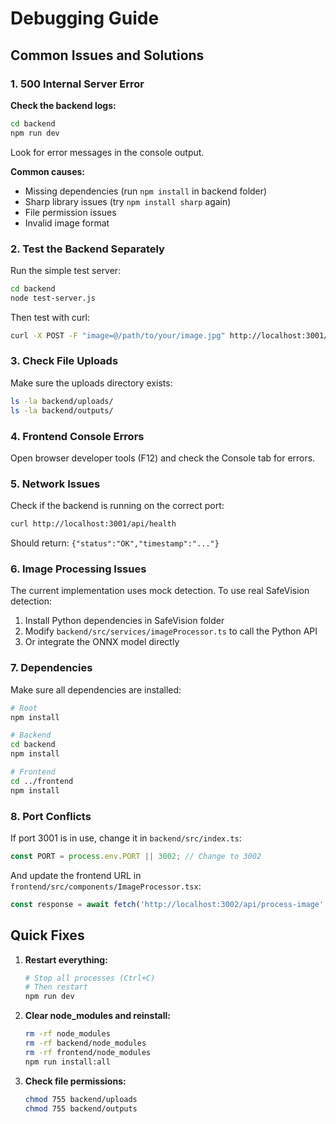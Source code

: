 # Debugging Guide

## Common Issues and Solutions

### 1. 500 Internal Server Error

**Check the backend logs:**
```bash
cd backend
npm run dev
```

Look for error messages in the console output.

**Common causes:**
- Missing dependencies (run `npm install` in backend folder)
- Sharp library issues (try `npm install sharp` again)
- File permission issues
- Invalid image format

### 2. Test the Backend Separately

Run the simple test server:
```bash
cd backend
node test-server.js
```

Then test with curl:
```bash
curl -X POST -F "image=@/path/to/your/image.jpg" http://localhost:3001/api/test-image
```

### 3. Check File Uploads

Make sure the uploads directory exists:
```bash
ls -la backend/uploads/
ls -la backend/outputs/
```

### 4. Frontend Console Errors

Open browser developer tools (F12) and check the Console tab for errors.

### 5. Network Issues

Check if the backend is running on the correct port:
```bash
curl http://localhost:3001/api/health
```

Should return: `{"status":"OK","timestamp":"..."}`

### 6. Image Processing Issues

The current implementation uses mock detection. To use real SafeVision detection:

1. Install Python dependencies in SafeVision folder
2. Modify `backend/src/services/imageProcessor.ts` to call the Python API
3. Or integrate the ONNX model directly

### 7. Dependencies

Make sure all dependencies are installed:
```bash
# Root
npm install

# Backend
cd backend
npm install

# Frontend  
cd ../frontend
npm install
```

### 8. Port Conflicts

If port 3001 is in use, change it in `backend/src/index.ts`:
```typescript
const PORT = process.env.PORT || 3002; // Change to 3002
```

And update the frontend URL in `frontend/src/components/ImageProcessor.tsx`:
```typescript
const response = await fetch('http://localhost:3002/api/process-image', {
```

## Quick Fixes

1. **Restart everything:**
   ```bash
   # Stop all processes (Ctrl+C)
   # Then restart
   npm run dev
   ```

2. **Clear node_modules and reinstall:**
   ```bash
   rm -rf node_modules
   rm -rf backend/node_modules
   rm -rf frontend/node_modules
   npm run install:all
   ```

3. **Check file permissions:**
   ```bash
   chmod 755 backend/uploads
   chmod 755 backend/outputs
   ```
